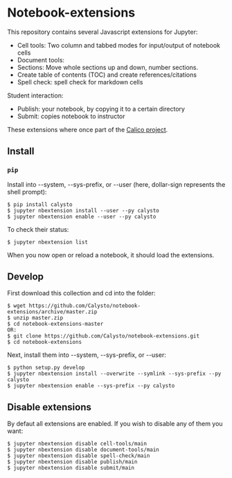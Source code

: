 # Notebook-extensions

This repository contains several Javascript extensions for Jupyter:
* Cell tools: Two column and tabbed modes for input/output of notebook cells
* Document tools:
 * Sections: Move whole sections up and down, number sections.
 * Create table of contents (TOC) and create references/citations
* Spell check: spell check for markdown cells

Student interaction:
* Publish: your notebook, by copying it to a certain directory
* Submit: copies notebook to instructor

These extensions where once part of the [Calico project](http://calicoproject.org/).


Install
-------

### `pip`

Install into --system, --sys-prefix, or --user (here, dollar-sign
represents the shell prompt):

```shell
$ pip install calysto
$ jupyter nbextension install --user --py calysto
$ jupyter nbextension enable --user --py calysto
```

To check their status:

```shell
$ jupyter nbextension list
```

When you now open or reload a notebook, it should load the extensions.


Develop
-------

First download this collection and cd into the folder:

```shell
$ wget https://github.com/Calysto/notebook-extensions/archive/master.zip
$ unzip master.zip
$ cd notebook-extensions-master
OR:
$ git clone https://github.com/Calysto/notebook-extensions.git
$ cd notebook-extensions
```

Next, install them into --system, --sys-prefix, or --user:

```shell
$ python setup.py develop
$ jupyter nbextension install --overwrite --symlink --sys-prefix --py calysto
$ jupyter nbextension enable --sys-prefix --py calysto
```

Disable extensions
------------------

By defaut all extensions are enabled. If you wish to disable any of them you
want:

```shell
$ jupyter nbextension disable cell-tools/main
$ jupyter nbextension disable document-tools/main
$ jupyter nbextension disable spell-check/main
$ jupyter nbextension disable publish/main
$ jupyter nbextension disable submit/main
```
